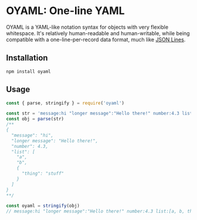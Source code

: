 # OYAML: One-line YAML

OYAML is a YAML-like notation syntax for objects with very flexible whitespace. It's relatively human-readable and human-writable, while being compatible with a one-line-per-record data format, much like [JSON Lines](http://jsonlines.org/).

## Installation

    npm install oyaml

## Usage

```javascript
const { parse, stringify } = require('oyaml')

const str = 'message:hi "longer message":"Hello there!" number:4.3 list:[a, b, thing:stuff]'
const obj = parse(str)
/** 
{
  "message": "hi",
  "longer message": "Hello there!",
  "number": 4.3,
  "list": [
    "a",
    "b",
    {
      "thing": "stuff"
    }
  ]
}
**/

const oyaml = stringify(obj)
// message:hi "longer message":"Hello there!" number:4.3 list:[a, b, thing:stuff]
```